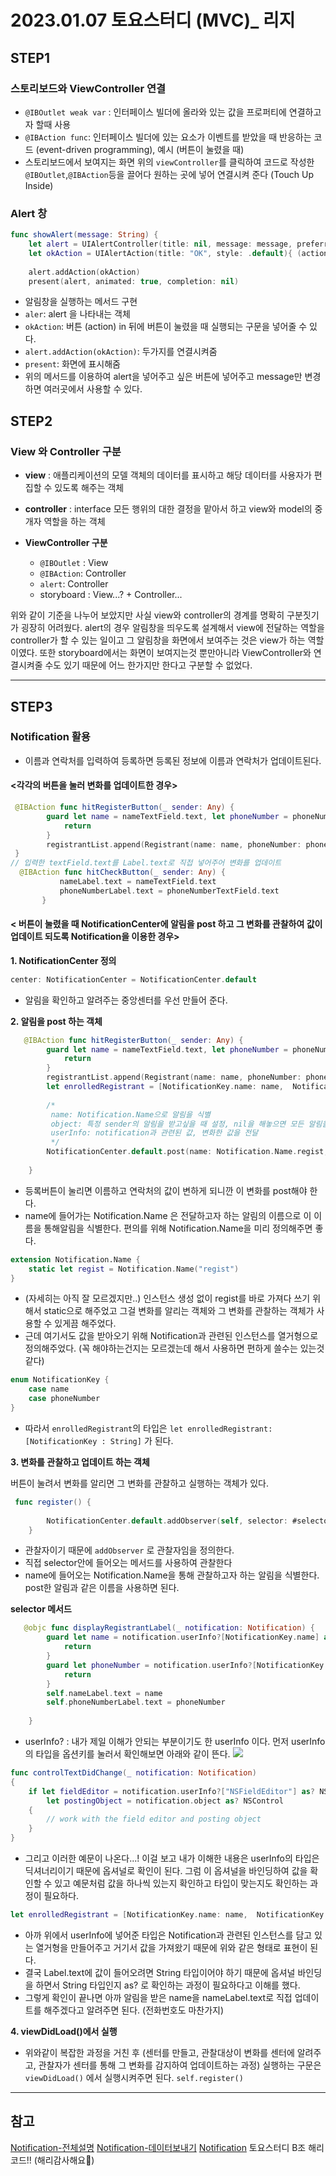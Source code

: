 # 2023.01.07 토요스터디 (MVC)_ 리지

## STEP1 
### 스토리보드와 ViewController 연결

- ```@IBOutlet weak var``` : 인터페이스 빌더에 올라와 있는 값을 프로퍼티에 연결하고자 할때 사용
- ```@IBAction func```: 인터페이스 빌더에 있는 요소가 이벤트를 받았을 때 반응하는 코드 (event-driven programming), 예시 (버튼이 눌렸을 때)
- 스토리보드에서 보여지는 화면 위의 ```viewController```를 클릭하여 코드로 작성한 ```@IBOutlet```,```@IBAction```등을 끌어다 원하는 곳에 넣어 연결시켜 준다 (Touch Up Inside)

### Alert 창 

```swift 
func showAlert(message: String) {
    let alert = UIAlertController(title: nil, message: message, preferredStyle: .alert)
    let okAction = UIAlertAction(title: "OK", style: .default){ (action) in }
        
    alert.addAction(okAction)
    present(alert, animated: true, completion: nil)
```

- 알림창을 실행하는 메서드 구현 
- ```aler```: alert 을 나타내는 객체
- ```okAction```: 버튼 (action) in 뒤에 버튼이 눌렸을 때 실행되는 구문을 넣어줄 수 있다.
- ```alert.addAction(okAction)```: 두가지를 연결시켜줌
- ```present```: 화면에 표시해줌
- 위의 메서드를 이용하여 alert을 넣어주고 싶은 버튼에 넣어주고 message만 변경하면 여러곳에서 사용할 수 있다.

## STEP2
### View 와 Controller 구분

- **view** : 애플리케이션의 모델 객체의 데이터를 표시하고 해당 데이터를 사용자가 편집할 수 있도록 해주는 객체
- **controller** : interface 모든 행위의 대한 결정을 맡아서 하고 view와 model의 중개자 역할을 하는 객체

- **ViewController 구분** 
  - ```@IBOutlet``` : View
  - ```@IBAction```: Controller
  - ```alert```: Controller
  - storyboard : View...? + Controller...

위와 같이 기준을 나누어 보았지만 사실 view와 controller의 경계를 명확히 구분짓기가 굉장히 어려웠다. alert의 경우 알림창을 띄우도록 설계해서 view에 전달하는 역할을 controller가 할 수 있는 일이고 그 알림창을 화면에서 보여주는 것은 view가 하는 역할이였다. 또한 storyboard에서는 화면이 보여지는것 뿐만아니라 ViewController와 연결시켜줄 수도 있기 때문에 어느 한가지만 한다고 구분할 수 없었다.

----

## STEP3
### Notification 활용
- 이름과 연락처를 입력하여 등록하면 등록된 정보에 이름과 연락처가 업데이트된다.


#### <각각의 버튼을 눌러 변화를 업데이트한 경우>

```swift 
 @IBAction func hitRegisterButton(_ sender: Any) {
        guard let name = nameTextField.text, let phoneNumber = phoneNumberTextField.text else {
            return
        }
        registrantList.append(Registrant(name: name, phoneNumber: phoneNumber))
 }
// 입력한 textField.text를 Label.text로 직접 넣어주어 변화를 업데이트
  @IBAction func hitCheckButton(_ sender: Any) {
           nameLabel.text = nameTextField.text
           phoneNumberLabel.text = phoneNumberTextField.text
       }
```

#### < 버튼이 눌렸을 때 NotificationCenter에 알림을 post 하고 그 변화를 관찰하여 값이 업데이트 되도록 Notification을 이용한 경우>

**1. NotificationCenter 정의** 

```swift
center: NotificationCenter = NotificationCenter.default
```
- 알림을 확인하고 알려주는 중앙센터를 우선 만들어 준다.

**2. 알림을 post 하는 객체**
```swift
   @IBAction func hitRegisterButton(_ sender: Any) {
        guard let name = nameTextField.text, let phoneNumber = phoneNumberTextField.text else {
            return
        }
        registrantList.append(Registrant(name: name, phoneNumber: phoneNumber))
        let enrolledRegistrant = [NotificationKey.name: name,  NotificationKey.phoneNumber: phoneNumber]
    
        /*
         name: Notification.Name으로 알림을 식별
         object: 특정 sender의 알림을 받고싶을 때 설정, nil을 해놓으면 모든 알림을 받을 수 있다.
         userInfo: notification과 관련된 값, 변화한 값을 전달
         */
        NotificationCenter.default.post(name: Notification.Name.regist, object: nil, userInfo: enrolledRegistrant)
        
    }
```
- 등록버튼이 눌리면 이름하고 연락처의 값이 변하게 되니깐 이 변화를 post해야 한다.
- name에 들어가는 Notification.Name 은 전달하고자 하는 알림의 이름으로 이 이름을 통해알림을 식별한다. 편의를 위해 Notification.Name을 미리 정의해주면 좋다.

```swift
extension Notification.Name {
    static let regist = Notification.Name("regist")
}
```
- (자세히는 아직 잘 모르겠지만..) 인스턴스 생성 없이 regist를 바로 가져다 쓰기 위해서 static으로 해주었고 그걸 변화를 알리는 객체와 그 변화를 관찰하는 객체가 사용할 수 있게끔 해주었다.
- 근데 여기서도 값을 받아오기 위해 Notification과 관련된 인스턴스를 열거형으로 정의해주었다. (꼭 해야하는건지는 모르겠는데 해서 사용하면 편하게 쓸수는 있는것 같다)

```swift
enum NotificationKey {
    case name
    case phoneNumber
}
```
- 따라서 ```enrolledRegistrant```의 타입은 ```let enrolledRegistrant: [NotificationKey : String]``` 가 된다.

**3. 변화를 관찰하고 업데이트 하는 객체** 

버튼이 눌려서 변화를 알리면 그 변화를 관찰하고 실행하는 객체가 있다.
```swift
 func register() {
        
        NotificationCenter.default.addObserver(self, selector: #selector(displayRegistrantLabel(_:)), name: Notification.Name.regist, object: nil)
    }
```
- 관찰자이기 때문에 ```addObserver``` 로 관찰자임을 정의한다. 
- 직접 selector안에 들어오는 메서드를 사용하여 관찰한다
- name에 들어오는 Notification.Name을 통해 관찰하고자 하는 알림을 식별한다. post한 알림과 같은 이름을 사용하면 된다.
 
**selector 메서드**
```swift
   @objc func displayRegistrantLabel(_ notification: Notification) {
        guard let name = notification.userInfo?[NotificationKey.name] as? String else {
            return
        }
        guard let phoneNumber = notification.userInfo?[NotificationKey.phoneNumber] as? String else {
            return
        }
        self.nameLabel.text = name
        self.phoneNumberLabel.text = phoneNumber
        
    }
```
- userInfo? : 내가 제일 이해가 안되는 부분이기도 한 userInfo 이다. 먼저 userInfo의 타입을 옵션키를 눌러서 확인해보면 아래와 같이 뜬다.
![](https://i.imgur.com/AMrcQtv.png)
```swift
func controlTextDidChange(_ notification: Notification) 
{
    if let fieldEditor = notification.userInfo?["NSFieldEditor"] as? NSText,
        let postingObject = notification.object as? NSControl
    {
        // work with the field editor and posting object
    }
}
```
- 그리고 이러한 예문이 나온다...! 이걸 보고 내가 이해한 내용은 userInfo의 타입은 딕셔너리이기 때문에 옵셔널로 확인이 된다. 그럼 이 옵셔널을 바인딩하여 값을 확인할 수 있고 예문처럼 값을 하나씩 있는지 확인하고 타입이 맞는지도 확인하는 과정이 필요하다.

```swift
let enrolledRegistrant = [NotificationKey.name: name,  NotificationKey.phoneNumber: phoneNumber]
```
- 아까 위에서 userInfo에 넣어준 타입은 Notification과 관련된 인스턴스를 담고 있는 열거형을 만들어주고 거기서 값을 가져왔기 때문에 위와 같은 형태로 표현이 된다. 
- 결국 Label.text에 값이 들어오려면 String 타입이어야 하기 때문에 옵셔널 바인딩을 하면서 String 타입인지 as? 로 확인하는 과정이 필요하다고 이해를 했다.
- 그렇게 확인이 끝나면 아까 알림을 받은 name을 nameLabel.text로 직접 업데이트를 해주겠다고 알려주면 된다. (전화번호도 마찬가지)

**4. viewDidLoad()에서 실행**
- 위와같이 복잡한 과정을 거친 후 (센터를 만들고, 관찰대상이 변화를 센터에 알려주고, 관찰자가 센터를 통해 그 변화를 감지하여 업데이트하는 과정) 실행하는 구문은 ```viewDidLoad()``` 에서 실행시켜주면 된다.
```self.register()```

----
## 참고 
[Notification-전체설명](https://leeari95.tistory.com/49)
[Notification-데이터보내기](https://fomaios.tistory.com/entry/Notification으로-데이터-보내기Pass-data-using-Notification)
[Notification](https://silver-g-0114.tistory.com/106)
토요스터디 B조 해리코드!! (해리감사해요👊)
